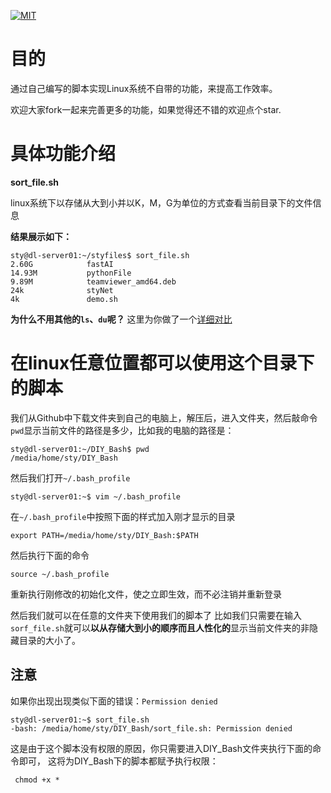 [![MIT](https://img.shields.io/cocoapods/l/AFNetworking.svg)](https://github.com/sty945/DIY_Bash/blob/master/LICENSE)

# 目的
通过自己编写的脚本实现Linux系统不自带的功能，来提高工作效率。

欢迎大家fork一起来完善更多的功能，如果觉得还不错的欢迎点个star.

# 具体功能介绍
**sort_file.sh**

linux系统下以存储从大到小并以K，M，G为单位的方式查看当前目录下的文件信息

**结果展示如下：**

```
sty@dl-server01:~/styfiles$ sort_file.sh
2.60G            fastAI
14.93M           pythonFile
9.89M            teamviewer_amd64.deb
24k              styNet
4k               demo.sh

```

**为什么不用其他的`ls`、`du`呢？**
这里为你做了一个[详细对比](https://blog.csdn.net/sty945/article/details/79830915)



# 在linux任意位置都可以使用这个目录下的脚本

我们从Github中下载文件夹到自己的电脑上，解压后，进入文件夹，然后敲命令`pwd`显示当前文件的路径是多少，比如我的电脑的路径是：

```
sty@dl-server01:~/DIY_Bash$ pwd
/media/home/sty/DIY_Bash
```

然后我们打开`~/.bash_profile`

```
sty@dl-server01:~$ vim ~/.bash_profile
```
在`~/.bash_profile`中按照下面的样式加入刚才显示的目录

```
export PATH=/media/home/sty/DIY_Bash:$PATH
```
然后执行下面的命令

```
source ~/.bash_profile
```
重新执行刚修改的初始化文件，使之立即生效，而不必注销并重新登录

然后我们就可以在任意的文件夹下使用我们的脚本了
比如我们只需要在输入`sorf_file.sh`就可以**以从存储大到小的顺序而且人性化的**显示当前文件夹的非隐藏目录的大小了。

## 注意
如果你出现出现类似下面的错误：`Permission denied`

```
sty@dl-server01:~$ sort_file.sh
-bash: /media/home/sty/DIY_Bash/sort_file.sh: Permission denied

```
这是由于这个脚本没有权限的原因，你只需要进入DIY_Bash文件夹执行下面的命令即可，
这将为DIY_Bash下的脚本都赋予执行权限：

```
 chmod +x *
```



